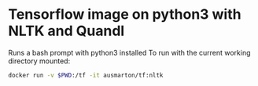 # Tensorflow image on python3 with NLTK and Quandl
Runs a bash prompt with python3 installed
To run with the current working directory mounted:
```bash
docker run -v $PWD:/tf -it ausmarton/tf:nltk
```
